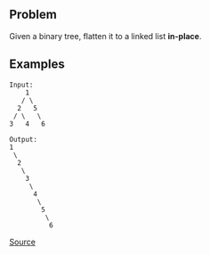 ## Problem
Given a binary tree, flatten it to a linked list **in-place**.

## Examples
```
Input:
    1
   / \
  2   5
 / \   \
3   4   6

Output:
1
 \
  2
   \
    3
     \
      4
       \
        5
         \
          6
```

[Source](https://leetcode.com/problems/flatten-binary-tree-to-linked-list/description/)
